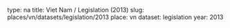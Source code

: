 type: na
title: Viet Nam / Legislation (2013)
slug: places/vn/datasets/legislation/2013
place: vn
dataset: legislation
year: 2013
